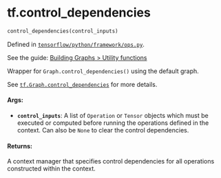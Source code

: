 <div itemscope itemtype="http://developers.google.com/ReferenceObject">
<meta itemprop="name" content="tf.control_dependencies" />
</div>

# tf.control_dependencies

``` python
control_dependencies(control_inputs)
```



Defined in [`tensorflow/python/framework/ops.py`](https://www.tensorflow.org/code/tensorflow/python/framework/ops.py).

See the guide: [Building Graphs > Utility functions](../../../api_guides/python/framework.md#Utility_functions)

Wrapper for `Graph.control_dependencies()` using the default graph.

See [`tf.Graph.control_dependencies`](../tf/Graph.md#control_dependencies)
for more details.

#### Args:

* <b>`control_inputs`</b>: A list of `Operation` or `Tensor` objects which
    must be executed or computed before running the operations
    defined in the context.  Can also be `None` to clear the control
    dependencies.


#### Returns:

 A context manager that specifies control dependencies for all
 operations constructed within the context.